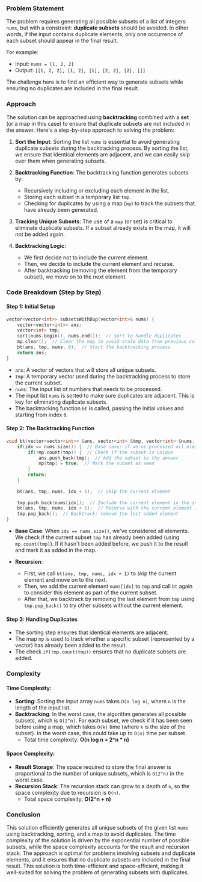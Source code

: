 ### Problem Statement

The problem requires generating all possible subsets of a list of integers `nums`, but with a constraint: **duplicate subsets** should be avoided. In other words, if the input contains duplicate elements, only one occurrence of each subset should appear in the final result.

For example:
- Input: `nums = [1, 2, 2]`
- Output: `[[1, 2, 2], [1, 2], [1], [2, 2], [2], []]`

The challenge here is to find an efficient way to generate subsets while ensuring no duplicates are included in the final result.

### Approach

The solution can be approached using **backtracking** combined with a **set** (or a map in this case) to ensure that duplicate subsets are not included in the answer. Here's a step-by-step approach to solving the problem:

1. **Sort the Input**: Sorting the list `nums` is essential to avoid generating duplicate subsets during the backtracking process. By sorting the list, we ensure that identical elements are adjacent, and we can easily skip over them when generating subsets.

2. **Backtracking Function**: The backtracking function generates subsets by:
   - Recursively including or excluding each element in the list.
   - Storing each subset in a temporary list `tmp`.
   - Checking for duplicates by using a map (`mp`) to track the subsets that have already been generated.

3. **Tracking Unique Subsets**: The use of a `map` (or set) is critical to eliminate duplicate subsets. If a subset already exists in the map, it will not be added again.

4. **Backtracking Logic**:
   - We first decide not to include the current element.
   - Then, we decide to include the current element and recurse.
   - After backtracking (removing the element from the temporary subset), we move on to the next element.

### Code Breakdown (Step by Step)

#### Step 1: Initial Setup

```cpp
vector<vector<int>> subsetsWithDup(vector<int>& nums) {
    vector<vector<int>> ans;
    vector<int> tmp;
    sort(nums.begin(), nums.end());  // Sort to handle duplicates
    mp.clear();  // Clear the map to avoid stale data from previous calls
    bt(ans, tmp, nums, 0);  // Start the backtracking process
    return ans;
}
```

- `ans`: A vector of vectors that will store all unique subsets.
- `tmp`: A temporary vector used during the backtracking process to store the current subset.
- `nums`: The input list of numbers that needs to be processed.
- The input list `nums` is sorted to make sure duplicates are adjacent. This is key for eliminating duplicate subsets.
- The backtracking function `bt` is called, passing the initial values and starting from index `0`.

#### Step 2: The Backtracking Function

```cpp
void bt(vector<vector<int>> &ans, vector<int> &tmp, vector<int> &nums, int idx) {
    if(idx == nums.size()) {  // Base case: if we've processed all elements
        if(!mp.count(tmp)) {  // Check if the subset is unique
            ans.push_back(tmp);  // Add the subset to the answer
            mp[tmp] = true;  // Mark the subset as seen
        }
        return;
    }
    
    bt(ans, tmp, nums, idx + 1);  // Skip the current element
    
    tmp.push_back(nums[idx]);  // Include the current element in the subset
    bt(ans, tmp, nums, idx + 1);  // Recurse with the current element included
    tmp.pop_back();  // Backtrack: remove the last added element
}
```

- **Base Case**: When `idx == nums.size()`, we've considered all elements. We check if the current subset `tmp` has already been added (using `mp.count(tmp)`). If it hasn't been added before, we push it to the result and mark it as added in the map.
  
- **Recursion**:
  - First, we call `bt(ans, tmp, nums, idx + 1)` to skip the current element and move on to the next.
  - Then, we add the current element `nums[idx]` to `tmp` and call `bt` again to consider this element as part of the current subset.
  - After that, we backtrack by removing the last element from `tmp` using `tmp.pop_back()` to try other subsets without the current element.

#### Step 3: Handling Duplicates

- The sorting step ensures that identical elements are adjacent.
- The map `mp` is used to track whether a specific subset (represented by a vector) has already been added to the result.
- The check `if(!mp.count(tmp))` ensures that no duplicate subsets are added.

### Complexity

#### Time Complexity:
- **Sorting**: Sorting the input array `nums` takes `O(n log n)`, where `n` is the length of the input list.
- **Backtracking**: In the worst case, the algorithm generates all possible subsets, which is `O(2^n)`. For each subset, we check if it has been seen before using a map, which takes `O(k)` time (where `k` is the size of the subset). In the worst case, this could take up to `O(n)` time per subset.
  - Total time complexity: **O(n log n + 2^n * n)**

#### Space Complexity:
- **Result Storage**: The space required to store the final answer is proportional to the number of unique subsets, which is `O(2^n)` in the worst case.
- **Recursion Stack**: The recursion stack can grow to a depth of `n`, so the space complexity due to recursion is `O(n)`.
  - Total space complexity: **O(2^n + n)**

### Conclusion

This solution efficiently generates all unique subsets of the given list `nums` using backtracking, sorting, and a map to avoid duplicates. The time complexity of the solution is driven by the exponential number of possible subsets, while the space complexity accounts for the result and recursion stack. The approach is optimal for problems involving subsets and duplicate elements, and it ensures that no duplicate subsets are included in the final result. This solution is both time-efficient and space-efficient, making it well-suited for solving the problem of generating subsets with duplicates.